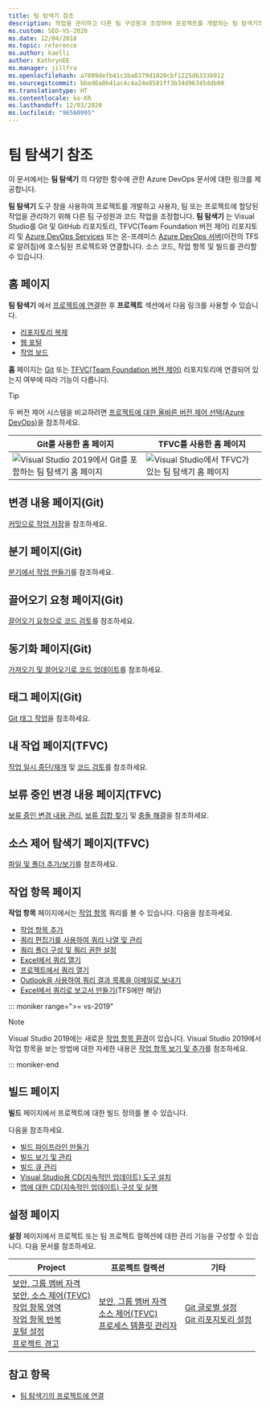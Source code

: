 ```yaml
---
title: 팀 탐색기 참조
description: 작업을 관리하고 다른 팀 구성원과 조정하여 프로젝트를 개발하는 팀 탐색기의 다양한 기능에 대해 알아봅니다.
ms.custom: SEO-VS-2020
ms.date: 12/04/2018
ms.topic: reference
ms.author: kaelli
author: KathrynEE
ms.manager: jillfra
ms.openlocfilehash: a7089defb41c3ba8379d1020cbf1225d6333b912
ms.sourcegitcommit: bbed6a0b41ac4c4a24e8581ff3b34d96345ddb00
ms.translationtype: HT
ms.contentlocale: ko-KR
ms.lasthandoff: 12/03/2020
ms.locfileid: "96560995"
---
```

# <a name="team-explorer-reference"></a>팀 탐색기 참조

이 문서에서는 **팀 탐색기** 의 다양한 함수에 관한 Azure DevOps 문서에 대한 링크를 제공합니다.

**팀 탐색기** 도구 창을 사용하여 프로젝트를 개발하고 사용자, 팀 또는 프로젝트에 할당된 작업을 관리하기 위해 다른 팀 구성원과 코드 작업을 조정합니다. **팀 탐색기** 는 Visual Studio를 Git 및 GitHub 리포지토리, TFVC(Team Foundation 버전 제어) 리포지토리 및 [Azure DevOps Services](/azure/devops/user-guide/what-is-azure-devops-services) 또는 온-프레미스 [Azure DevOps 서버](/azure/devops/index-all)(이전의 TFS로 알려짐)에 호스팅된 프로젝트와 연결합니다. 소스 코드, 작업 항목 및 빌드를 관리할 수 있습니다.

## <a name="home-page"></a>홈 페이지

**팀 탐색기** 에서 [프로젝트에 연결](../connect-team-project.md)한 후 **프로젝트** 섹션에서 다음 링크를 사용할 수 있습니다.

- [리포지토리 복제](/azure/devops/repos/git/clone)
- [웹 포털](/azure/devops/project/navigation/index)
- [작업 보드](/azure/devops/boards/sprints/task-board)

**홈** 페이지는 [Git](/azure/devops/repos/git/gitquickstart?view=vsts&tabs=visual-studio&preserve-view=true) 또는 [TFVC(Team Foundation 버전 제어)](/azure/devops/repos/tfvc/overview) 리포지토리에 연결되어 있는지 여부에 따라 기능이 다릅니다.

> [!TIP]
> 두 버전 제어 시스템을 비교하려면 [프로젝트에 대한 올바른 버전 제어 선택(Azure DevOps)](/azure/devops/repos/tfvc/comparison-git-tfvc)을 참조하세요.

| Git를 사용한 **홈** 페이지 | TFVC를 사용한 **홈** 페이지 |
| - | - |
| ![Visual Studio 2019에서 Git를 포함하는 팀 탐색기 홈 페이지](media/team-explorer-reference/team-explorer-git.png) | ![Visual Studio에서 TFVC가 있는 팀 탐색기 홈 페이지](media/team-explorer-reference/team-explorer-tfvc.png) |

## <a name="changes-page-git"></a>변경 내용 페이지(Git)

[커밋으로 작업 저장](/azure/devops/repos/git/commits)을 참조하세요.

## <a name="branches-page-git"></a>분기 페이지(Git)

[분기에서 작업 만들기](/azure/devops/repos/git/branches)를 참조하세요.

## <a name="pull-requests-page-git"></a>끌어오기 요청 페이지(Git)

[끌어오기 요청으로 코드 검토](/azure/devops/repos/git/pullrequest)를 참조하세요.

## <a name="sync-page-git"></a>동기화 페이지(Git)

[가져오기 및 끌어오기로 코드 업데이트](/azure/devops/repos/git/pulling)를 참조하세요.

## <a name="tags-page-git"></a>태그 페이지(Git)

[Git 태그 작업](/azure/devops/repos/git/git-tags)을 참조하세요.

## <a name="my-work-page-tfvc"></a>내 작업 페이지(TFVC)

[작업 일시 중단/재개](/azure/devops/repos/tfvc/suspend-your-work-manage-your-shelvesets) 및 [코드 검토](/azure/devops/repos/tfvc/day-life-alm-developer-suspend-work-fix-bug-conduct-code-review)를 참조하세요.

## <a name="pending-changes-page-tfvc"></a>보류 중인 변경 내용 페이지(TFVC)

[보류 중인 변경 내용 관리](/azure/devops/repos/tfvc/develop-code-manage-pending-changes), [보류 집합 찾기](/azure/devops/repos/tfvc/suspend-your-work-manage-your-shelvesets) 및 [충돌 해결](/azure/devops/repos/tfvc/resolve-team-foundation-version-control-conflicts)을 참조하세요.

## <a name="source-control-explorer-page-tfvc"></a>소스 제어 탐색기 페이지(TFVC)

[파일 및 폴더 추가/보기](/azure/devops/repos/tfvc/add-files-server)를 참조하세요.

## <a name="work-items-page"></a>작업 항목 페이지

**작업 항목** 페이지에서는 [작업 항목](/azure/devops/boards/work-items/about-work-items) 쿼리를 볼 수 있습니다. 다음을 참조하세요.

- [작업 항목 추가](/azure/devops/boards/backlogs/add-work-items)
- [쿼리 편집기를 사용하여 쿼리 나열 및 관리](/azure/devops/boards/queries/using-queries)
- [쿼리 폴더 구성 및 쿼리 권한 설정](/azure/devops/boards/queries/set-query-permissions)
- [Excel에서 쿼리 열기](/azure/devops/boards/backlogs/office/bulk-add-modify-work-items-excel)
- [프로젝트에서 쿼리 열기](/azure/devops/boards/backlogs/office/create-your-backlog-tasks-using-project)
- [Outlook을 사용하여 쿼리 결과 목록을 이메일로 보내기](/azure/devops/boards/queries/share-plans)
- [Excel에서 쿼리로 보고서 만들기](/azure/devops/report/excel/create-status-and-trend-excel-reports)(TFS에만 해당)

::: moniker range=">= vs-2019"

> [!NOTE]
> Visual Studio 2019에는 새로운 [작업 항목 환경](/azure/devops/boards/work-items/set-work-item-experience-vs)이 있습니다. Visual Studio 2019에서 작업 항목을 보는 방법에 대한 자세한 내용은 [작업 항목 보기 및 추가](/azure/devops/boards/work-items/view-add-work-items)를 참조하세요.

::: moniker-end

## <a name="builds-page"></a>빌드 페이지

**빌드** 페이지에서 프로젝트에 대한 빌드 정의를 볼 수 있습니다.

다음을 참조하세요.

- [빌드 파이프라인 만들기](/azure/devops/pipelines/tasks/index)
- [빌드 보기 및 관리](/azure/devops/pipelines/overview)
- [빌드 큐 관리](/azure/devops/pipelines/agents/pools-queues)
- [Visual Studio용 CD(지속적인 업데이트) 도구 설치](/azure/devops/pipelines/apps/cd/azure/aspnet-core-to-acr#install-continuous-delivery-cd-tools-for-visual-studio-2017)
- [앱에 대한 CD(지속적인 업데이트) 구성 및 실행](/azure/devops/pipelines/apps/cd/azure/aspnet-core-to-acr#configure-and-execute-continuous-delivery-cd-for-your-app)

## <a name="settings-page"></a>설정 페이지

**설정** 페이지에서 프로젝트 또는 팀 프로젝트 컬렉션에 대한 관리 기능을 구성할 수 있습니다. 다음 문서를 참조하세요.

| Project | 프로젝트 컬렉션 | 기타 |
| - | - | - |
| [보안, 그룹 멤버 자격](/azure/devops/organizations/security/set-project-collection-level-permissions)<br/>[보안, 소스 제어(TFVC)](/azure/devops/organizations/security/set-git-tfvc-repository-permissions)<br/>[작업 항목 영역](/azure/devops/organizations/settings/set-area-paths)<br/>[작업 항목 반복](/azure/devops/organizations/settings/set-iteration-paths-sprints)<br/>[포털 설정](/azure/devops/report/sharepoint-dashboards/configure-or-add-a-project-portal)<br/>[프로젝트 경고](/azure/devops/notifications/howto-manage-team-notifications) | [보안, 그룹 멤버 자격](/azure/devops/organizations/security/set-project-collection-level-permissions)<br/>[소스 제어(TFVC)](/azure/devops/repos/tfvc/decide-between-using-local-server-workspace)<br/>[프로세스 템플릿 관리자](/azure/devops/boards/work-items/guidance/manage-process-templates) | [Git 글로벌 설정](/azure/devops/repos/git/git-config)<br/>[Git 리포지토리 설정](/azure/devops/repos/git/git-config) |

## <a name="see-also"></a>참고 항목

- [팀 탐색기의 프로젝트에 연결](../../ide/connect-team-project.md)